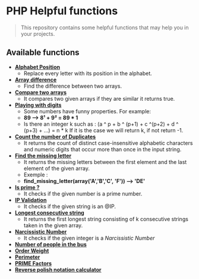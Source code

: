 # PHP Helpful functions

>This repository contains some helpful functions that may help you in your projects.

## Available functions

- **[Alphabet Position](/alphabetPosition.php)**
    - Replace every letter with its position in the alphabet.
- **[Array difference](/arrayDiff.php)** 
    - Find the difference between two arrays.
- **[Compare two arrays](/compSame.php)**
    - It compares two given arrays if they are similar it returns true.
- **[Playing with digits](/digPow.php)**
    - Some numbers have funny properties. For example:
    - **89 --> 8¹ + 9² = 89 * 1**
    - Is there an integer k such as : (a ^ p + b ^ (p+1) + c ^(p+2) + d ^ (p+3) + ...) = n * k If it is the case we will return k, if not return -1.
- **[Count the number of Duplicates](/duplicateCount.php)**
    - It returns the count of distinct case-insensitive alphabetic characters and numeric digits that occur more than once in the input string.
- **[Find the missing letter](/find_missing_letter.php)**
    - It returns the missing letters between the first element and the last element of the given array.
    - Exemple :
    - **find_missing_letter(array('A','B','C', 'F')) --> 'DE'**
- **[Is prime ?](/isPrime.php)**
    - It checks if the given number is a prime number.
- **[IP Validation](/isValidIP.php)**
    - It checks if the given string is an @IP.
- **[Longest consecutive string](/longestConsec.php)**
    - It returns the first longest string consisting of k consecutive strings taken in the given array.
- **[Narcissistic Number](/narcissistic.php)**
    - It checks if the given integer is a _Narcissistic Number_
- **[Number of people in the bus](/numberOfPeopleInTheBus.php)**
- **[Order Weight](/orderWeight.php)**
- **[Perimeter](/perimeter.php)**
- **[PRIME Factors](/primeFactors.php)**
- **[Reverse polish notation calculator](/Reverse_Polish_notation.php)**
